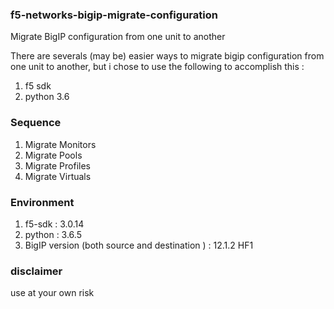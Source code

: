 ### f5-networks-bigip-migrate-configuration

Migrate BigIP configuration from one unit to another

There are severals (may be) easier ways to migrate bigip configuration from one unit to another, but i chose to use the following to accomplish this :

1. f5 sdk 
2. python 3.6

### Sequence 
1. Migrate Monitors
2. Migrate Pools
3. Migrate Profiles
4. Migrate Virtuals


### Environment
1. f5-sdk : 3.0.14
2. python : 3.6.5
3. BigIP version (both source and destination ) : 12.1.2 HF1

### disclaimer 

use at your own risk